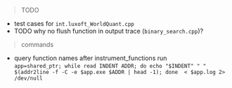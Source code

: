 > TODO

- test cases for `int.luxoft_WorldQuant.cpp`
- TODO why no flush function in output trace (`binary_search.cpp`)?
    
    
> commands

- query function names after instrument_functions run  
  `app=shared_ptr; while read INDENT ADDR; do echo "$INDENT" " " $(addr2line -f -C -e $app.exe $ADDR | head -1); done 
  < $app.log 2> /dev/null`